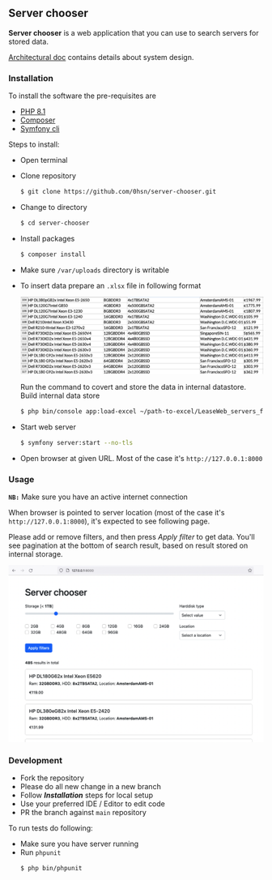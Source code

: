 ## Server chooser

**Server chooser** is a web application that you can use to search servers for stored 
data.

[Architectural doc](docs/architecture.md) contains details about system design.

### Installation

To install the software the pre-requisites are 
- [PHP 8.1](https://www.php.net/downloads.php)
- [Composer](https://getcomposer.org/download/)
- [Symfony cli](https://symfony.com/download#step-1-install-symfony-cli)

Steps to install:

- Open terminal
- Clone repository
    ```bash
    $ git clone https://github.com/0hsn/server-chooser.git
    ```

- Change to directory
    ```bash
    $ cd server-chooser
    ```
    
- Install packages 
    ```bash
    $ composer install
    ```


- Make sure `/var/uploads` directory is writable

- To insert data prepare an `.xlsx` file in following format

    ![excel-iamge](docs/excel.png)

    Run the command to covert and store the data in internal datastore. Build internal data store

    ```bash
    $ php bin/console app:load-excel ~/path-to-excel/LeaseWeb_servers_filters_assignment.xlsx
    ```
  
- Start web server
    ```bash
    $ symfony server:start --no-tls
    ```

- Open browser at given URL. Most of the case it's `http://127.0.0.1:8000`

### Usage

**`NB:`** Make sure you have an active internet connection

When browser is pointed to server location (most of the case it's 
`http://127.0.0.1:8000`), it's expected to see following page.

Please add or remove filters, and then press _Apply filter_ to get data. 
You'll see pagination at the bottom of search result, based on result 
stored on internal storage.

![ui](docs/ui.png)

### Development

- Fork the repository
- Please do all new change in a new branch
- Follow _**Installation**_ steps for local setup
- Use your preferred IDE / Editor to edit code
- PR the branch against `main` repository

To run tests do following:
- Make sure you have server running
- Run `phpunit`
  ```bash
  $ php bin/phpunit
  ```
